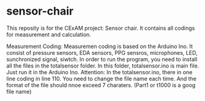 # sensor-chair
This reposity is for the CExAM project: Sensor chair. It contains all codings for measurement and calculation.

Measurement Coding:
Measuremen coding is based on the Arduino Ino. It consist of pressure sensors, EDA sensors, PPG sensros, microphones, LED, sunchronized signal, siwtch. In order to run the program, you need to install all the files in the totalsensor folder. In this folder, totalsensor.ino is main file. Just run it in the Arduino Ino.
Attention: In the totalsensor.ino, there in one line coding in line 110. You need to change the file name each time. And the format of the file should nnoe exceed 7 charaters. (Part1 or t1000 is a goog file name)



